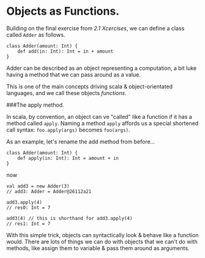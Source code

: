 # Objects as Functions.

Building on the final exercise from *2.1 Xcercises*, we can define a class called `Adder` as follows.
```
class Adder(amount: Int) {
    def add(in: Int): Int = in + amount
}
```
Adder can be described as an object representing a computation, a bit luke having a method that we can pass around as a value.

This is one of the main concepts driving scala & object-orientated languages, and we call these objects *functions*.

###The apply method.

In scala, by convention, an object can ve "called" like a function if it has a method called `apply`. Naming a method `apply` affords us a special shortened call syntax: `foo.apply(args)` becomes `foo(args)`.

As an example, let's rename the add method from before...
```
class Adder(amount: Int) {
    def apply(in: Int): Int = amount + in
}
```
now
```
val add3 = new Adder(3)
// add3: Adder = Adder@26112a21

add3.apply(4)
// res0: Int = 7

add3(4) // this is shorthand for add3.apply(4)
// res1: Int = 7
```

With this simple trick, objects can syntactically look & behave like a function would. There are lots of things we can do with objects that we can't do with methods, like assign them to variable & pass them around as arguments.